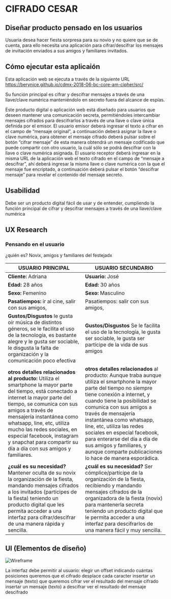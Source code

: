 # CIFRADO CESAR


## Diseñar producto pensado en los usuarios

Usuaria desea hacer fiesta sorpresa para su novio y no quiere que se de cuenta, para ello necesita una aplicación para cifrar/descifrar los mensajes de invitación enviados a sus amigos y familiares invitados.

## Cómo ejecutar esta aplicaión

Esta aplicación web se ejecuta a través de la siguiente URL https://berynice.github.io/cdmx-2018-06-bc-core-am-cipher/src/

Su función principal es cifrar y descifrar mensajes a través de una llave/clave numérica manteniéndolo en secreto fuera del alcance de espías.

Este producto digital o aplicación web está diseñado para usuarios que deseen mantener una comunicación secreta, permitiéndoles intercambiar mensajes cifrados para descifrarlos a través de una llave o clave única definida por el emisor.
El usuario emisor deberá ingresar el texto a cifrar en el campo de “mensaje original”, a continuación deberá asignar la llave o clave numérica, para obtener el mensaje cifrado deberá pulsar sobre el botón “cifrar mensaje” de esta manera obtendrá un mensaje codificado que puede compartir con otro usuario, la cuál sólo se podrá descifrar con la llave o clave numérica asignada.
El usuario receptor deberá ingresar en la misma URL de la aplicación web el texto cifrado en el campo de “mensaje a descifrar”, ahí deberá ingresar la misma llave o clave numérica con la que el mensaje fue encriptado, a continuación deberá pulsar el botón “descifrar mensaje” para revelar el contenido del mensaje secreto.

## Usabilidad
Debe ser un producto digital fácil de usar y de entender, cumpliendo la función principal de cifrar y descifrar mensajes a través de una llave/clave numérica

## UX Research

### Pensando en el usuario

¿quién es? Novix, amigos y familiares del festejadx

| USUARIO PRINCIPAL| USUARIO SECUNDARIO |
| ----- | ---- |
| **Cliente:** Adriana |  **Usuario:** José|
|**Edad:** 28 años | **Edad:** 30 años|
|**Sexo:** Femenino | **Sexo:** Masculino|
|**Pasatiempos:** ir al cine, salir con sus amigos, | Pasatiempos: salir con sus amigos,
|**Gustos/Disgustos** le gusta oír música de distintos géneros, se le facilita el uso de la tecnología, es bastante alegre y le gusta ser sociable, le disgusta la falta de organización  y la comunicación poco efectiva | **Gustos/Disgustos** Se le facilita el uso de la tecnología, le gusta ser sociable, le gusta ser partícipe de la vida de sus amigos
|**otros detalles relacionados al producto:** Utiliza el smartphone la mayor parte del tiempo, está conectado a internet la mayor parte del tiempo, se comunica con sus amigos a través de mensajería instantánea como whatsapp, line, etc, utiliza mucho las redes sociales, en especial facebook, instagram y snapchat para compartir su día a día con sus amigos y familiares. | **otros detalles relacionados** al producto: Aunque traba aunque utiliza el smartphone la mayor parte del tiempo no siempre tiene conexión a internet, y cuando tiene la posibilidad se comunica con sus amigos a través de mensajería instantánea como whatsapp, line, etc, utiliza las redes sociales en especial facebook, para enterarse del día a día de sus amigos y familiares, y aunque comparte publicaciones lo hace de manera esporádica.|
|**¿cuál es su necesidad?** Mantener oculta de su novix la organización de la fiesta, mandando  mensajes cifrados a los invitados (partícipes de la fiesta) teniendo un producto digital que les permita acceder a una interfaz para cifrar/descifrar de una manera rápida y sencilla.| **¿cuál es su necesidad?** Ser cómplice/partícipe de la organización de la fiesta, recibiendo y mandando mensajes cifrados de la organizadora de la fiesta (novix) para mantenerla secreta  teniendo un producto digital que le permita acceder a una interfaz para descifrarlos de una manera fácil y muy sencilla.|


## UI (Elementos de diseño)

![Wireframe](https://berenicelemus.com/laboratoria/wireframe-2.jpg)


La interfaz debe permitir al usuario:
elegir un offset indicando cuántas posiciones queremos que el cifrado desplace cada caracter
insertar un mensaje (texto) que queremos cifrar
ver el resultado del mensaje cifrado
insertar un mensaje (texto) a descifrar
ver el resultado del mensaje descifrado
